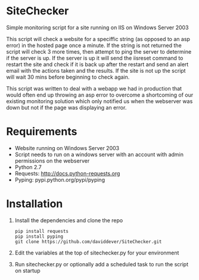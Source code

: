 SiteChecker
===========

Simple monitoring script for a site running on IIS on Windows Server 2003


This script will check a website for a speciffic string (as opposed to an asp error) in the hosted page once a minute. If the string is not returned the script will check 3 more times, then attempt to ping the server to determine if the server is up. If the server is up it will send the iisreset command to restart the site and check if it is back up after the restart and send an alert email with the actions taken and the results. If the site is not up the script will wait 30 mins before beginning to check again.

This script was written to deal with a webapp we had in production that would often end up throwing an asp error to overcome a shortcoming of our existing monitoring solution which only notified us when the webserver was down but not if the page was displaying an error.


Requirements
============

* Website running on Windows Server 2003
* Script needs to run on a windows server with an account with admin permissions on the webserver
* Python 2.7
* Requests: http://docs.python-requests.org
* Pyping: pypi.python.org/pypi/pyping


Installation
============

1. Install the dependencies and clone the repo

    ```
    pip install requests
    pip install pyping
    git clone https://github.com/daviddever/SiteChecker.git
    ```

2. Edit the variables at the top of sitechecker.py for your environment

3. Run sitechecker.py or optionally add a scheduled task to run the script on startup
